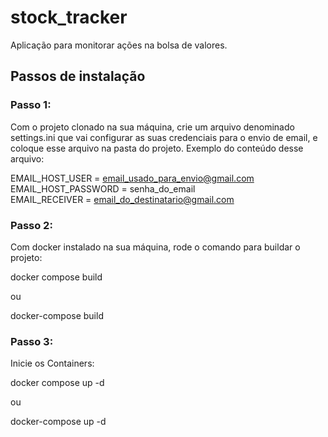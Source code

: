# stock_tracker
Aplicação para monitorar ações na bolsa de valores.

## Passos de instalação
### Passo 1:
Com o projeto clonado na sua máquina, crie um arquivo denominado settings.ini que vai configurar as suas credenciais para o envio de email, e coloque esse arquivo na pasta do projeto.
Exemplo do conteúdo desse arquivo:

EMAIL_HOST_USER = email_usado_para_envio@gmail.com <br />
EMAIL_HOST_PASSWORD = senha_do_email <br />
EMAIL_RECEIVER = email_do_destinatario@gmail.com

### Passo 2:
Com docker instalado na sua máquina, rode o comando para buildar o projeto:

docker compose build

ou 

docker-compose build

### Passo 3:
Inicie os Containers:

docker compose up -d

ou 

docker-compose up -d
